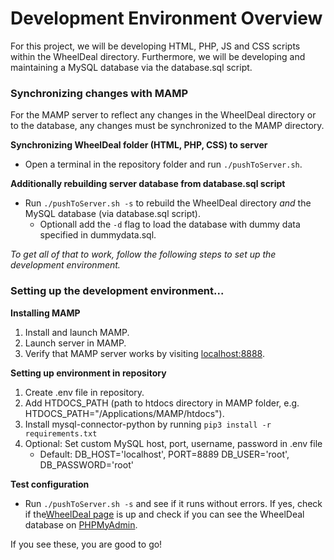 # Development Environment Overview
For this project, we will be developing HTML, PHP, JS and CSS scripts within the WheelDeal directory. 
Furthermore, we will be developing and maintaining a MySQL database via the database.sql script.

### Synchronizing changes with MAMP
For the MAMP server to reflect any changes in the WheelDeal directory or to the database, any changes must be synchronized to the MAMP directory.


**Synchronizing WheelDeal folder (HTML, PHP, CSS) to server**
- Open a terminal in the repository folder and run `./pushToServer.sh`.


**Additionally rebuilding server database from database.sql script**
- Run `./pushToServer.sh -s` to rebuild the WheelDeal directory *and* the MySQL database (via database.sql script).
    - Optionall add the `-d` flag to load the database with dummy data specified in dummydata.sql.


*To get all of that to work, follow the following steps to set up the development environment.*

### Setting up the development environment...
**Installing MAMP**
1. Install and launch MAMP.
2. Launch server in MAMP.
3. Verify that MAMP server works by visiting [localhost:8888](http://localhost:8888).

**Setting up environment in repository**
1. Create .env file in repository.
2. Add HTDOCS_PATH (path to htdocs directory in MAMP folder, e.g. HTDOCS_PATH="/Applications/MAMP/htdocs").
3. Install mysql-connector-python by running `pip3 install -r requirements.txt`
4. Optional: Set custom MySQL host, port, username, password in .env file
    - Default: DB_HOST='localhost', PORT=8889 DB_USER='root', DB_PASSWORD='root'


**Test configuration**
- Run `./pushToServer.sh -s` and see if it runs without errors. If yes, check if the[WheelDeal page](http://localhost:8888/WheelDeal) is up and check if you can see the WheelDeal database on [PHPMyAdmin](http://localhost:8889).


If you see these, you are good to go!